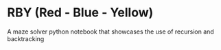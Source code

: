# RBY (Red - Blue - Yellow)
A maze solver python notebook that showcases the use of recursion and backtracking

